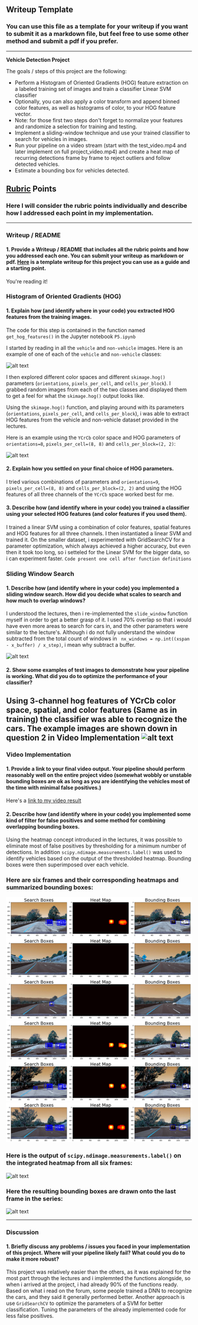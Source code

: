 ## Writeup Template
### You can use this file as a template for your writeup if you want to submit it as a markdown file, but feel free to use some other method and submit a pdf if you prefer.

---

**Vehicle Detection Project**

The goals / steps of this project are the following:

* Perform a Histogram of Oriented Gradients (HOG) feature extraction on a labeled training set of images and train a classifier Linear SVM classifier
* Optionally, you can also apply a color transform and append binned color features, as well as histograms of color, to your HOG feature vector. 
* Note: for those first two steps don't forget to normalize your features and randomize a selection for training and testing.
* Implement a sliding-window technique and use your trained classifier to search for vehicles in images.
* Run your pipeline on a video stream (start with the test_video.mp4 and later implement on full project_video.mp4) and create a heat map of recurring detections frame by frame to reject outliers and follow detected vehicles.
* Estimate a bounding box for vehicles detected.

[//]: # (Image References)
[image1]: ./examples/car_not_car.png
[image2]: ./examples/HOG_example.jpg
[image3]: ./examples/sliding_windows.jpg
[image4]: ./examples/sliding_window.jpg
[image5]: ./examples/bboxes_and_heat.png
[image6]: ./examples/labels_map.png
[image7]: ./examples/output_bboxes.png
[image8]: ./output_images/download(1).png
[image9]: ./output_images/download(2).png
[image10]: ./output_images/download(3).png
[image11]: ./output_images/download(4).png
[image12]: ./output_images/download(5).png
[image13]: ./output_images/download(6).png
[video1]: ./project_output.mp4


## [Rubric](https://review.udacity.com/#!/rubrics/513/view) Points
### Here I will consider the rubric points individually and describe how I addressed each point in my implementation.  

---
### Writeup / README

#### 1. Provide a Writeup / README that includes all the rubric points and how you addressed each one.  You can submit your writeup as markdown or pdf.  [Here](https://github.com/udacity/CarND-Vehicle-Detection/blob/master/writeup_template.md) is a template writeup for this project you can use as a guide and a starting point.  

You're reading it!

### Histogram of Oriented Gradients (HOG)

#### 1. Explain how (and identify where in your code) you extracted HOG features from the training images.

The code for this step is contained in the function named `get_hog_features()` in the Jupyter notebook `P5.ipynb`

I started by reading in all the `vehicle` and `non-vehicle` images.  Here is an example of one of each of the `vehicle` and `non-vehicle` classes:

![alt text][image1]

I then explored different color spaces and different `skimage.hog()` parameters (`orientations`, `pixels_per_cell`, and `cells_per_block`).  I grabbed random images from each of the two classes and displayed them to get a feel for what the `skimage.hog()` output looks like.

Using the `skimage.hog()` function, and playing around with its parameters (`orientations`, `pixels_per_cell`, and `cells_per_block`), i was able to extract HOG features from the vehicle and non-vehicle dataset provided in the lectures.

Here is an example using the `YCrCb` color space and HOG parameters of `orientations=8`, `pixels_per_cell=(8, 8)` and `cells_per_block=(2, 2)`:


![alt text][image2]

#### 2. Explain how you settled on your final choice of HOG parameters.

I tried various combinations of parameters and `orientations=9`, `pixels_per_cell=(8, 8)` and `cells_per_block=(2, 2)` and using the HOG features of all three channels of the `YCrCb` space worked best for me.

#### 3. Describe how (and identify where in your code) you trained a classifier using your selected HOG features (and color features if you used them).

I trained a linear SVM using a combination of color features, spatial features and HOG features for all three channels. I then instantiated a linear SVM and trained it. On the smaller dataset, i experimented with GridSearchCV for a parameter optimization, which always achieved a higher accuracy, but even then it took too long, so i setteled for the Linear SVM for the bigger data, so i can experiment faster. `Code present one cell after function definitions`

### Sliding Window Search

#### 1. Describe how (and identify where in your code) you implemented a sliding window search.  How did you decide what scales to search and how much to overlap windows?

I understood the lectures, then i re-implemented the `slide_window` function myself in order to get a better grasp of it. I used 70% overlap so that i would have even more areas to search for cars in, and the other parameters were similar to the lecture's. Although i do not fully understand the window subtracted from the total count of windows in ` nx_windows = np.int((xspan - x_buffer) / x_step)`, i mean why subtract a buffer.

![alt text][image3]

#### 2. Show some examples of test images to demonstrate how your pipeline is working.  What did you do to optimize the performance of your classifier?

Using 3-channel hog features of YCrCb color space, spatial, and color features (Same as in training) the classifier was able to
recognize the cars. The example images are shown down in question 2 in Video Implementation
![alt text][image4]
---

### Video Implementation

#### 1. Provide a link to your final video output.  Your pipeline should perform reasonably well on the entire project video (somewhat wobbly or unstable bounding boxes are ok as long as you are identifying the vehicles most of the time with minimal false positives.)
Here's a [link to my video result](./project_output.mp4)


#### 2. Describe how (and identify where in your code) you implemented some kind of filter for false positives and some method for combining overlapping bounding boxes.

Using the heatmap concept introduced in the lectures, it was possible to eliminate most of false positives by thresholding for a minimum number of detections. In addition `scipy.ndimage.measurements.label()` was used to identify vehicles based on the output of the thresholded heatmap. Bounding boxes were then superimposed over each vehicle.

### Here are six frames and their corresponding heatmaps and summarized bounding boxes:

![alt text][image8]
![alt text][image9]
![alt text][image10]
![alt text][image11]
![alt text][image12]
![alt text][image13]

### Here is the output of `scipy.ndimage.measurements.label()` on the integrated heatmap from all six frames:
![alt text][image6]

### Here the resulting bounding boxes are drawn onto the last frame in the series:
![alt text][image7]



---

### Discussion

#### 1. Briefly discuss any problems / issues you faced in your implementation of this project.  Where will your pipeline likely fail?  What could you do to make it more robust?

This project was relatively easier than the others, as it was explained for the most part through the lectures and i implemnted the functions alongside, so when i arrived at the project, i had already 90% of the functions ready.
Based on what i read on the forum, some people trained a DNN to recognize the cars, and they said it generally performed better. Another approach is use `GridSearchCV` to optimize the parameters of a SVM for better classification. Tuning the parameters of the already implemented code for less false positives. 

